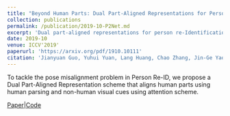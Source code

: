 ```yaml
---
title: "Beyond Human Parts: Dual Part-Aligned Representations for Person Re-Identification"
collection: publications
permalink: /publication/2019-10-P2Net.md
excerpt: 'Dual part-aligned representations for person re-Identification.'
date: 2019-10
venue: ICCV'2019'
paperurl: 'https://arxiv.org/pdf/1910.10111'
citation: 'Jianyuan Guo, Yuhui Yuan, Lang Huang, Chao Zhang, Jin-Ge Yao and Kai Han (2019). &quot;Beyond Human Parts: Dual Part-Aligned Representations for Person Re-Identification; <i>arXiv:1907.12273</i>.'
---
```

To tackle the pose misalignment problem in Person Re-ID, we propose a Dual Part-Aligned Representation scheme that aligns human parts using human parsing and non-human visual cues using attention scheme.

[Paper](https://arxiv.org/pdf/1910.10111)|[Code](https://github.com/ggjy/P2Net.pytorch)